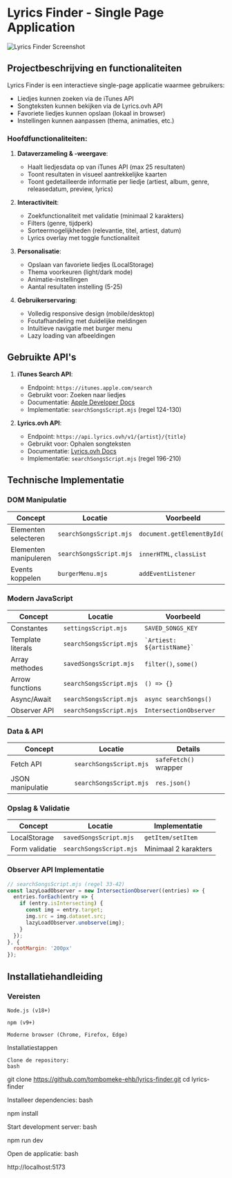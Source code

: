 # Lyrics Finder - Single Page Application

![Lyrics Finder Screenshot](./screenshots/main.png)

## Projectbeschrijving en functionaliteiten

Lyrics Finder is een interactieve single-page applicatie waarmee gebruikers:
- Liedjes kunnen zoeken via de iTunes API
- Songteksten kunnen bekijken via de Lyrics.ovh API
- Favoriete liedjes kunnen opslaan (lokaal in browser)
- Instellingen kunnen aanpassen (thema, animaties, etc.)

### Hoofdfunctionaliteiten:
1. **Dataverzameling & -weergave**:
   - Haalt liedjesdata op van iTunes API (max 25 resultaten)
   - Toont resultaten in visueel aantrekkelijke kaarten
   - Toont gedetailleerde informatie per liedje (artiest, album, genre, releasedatum, preview, lyrics)

2. **Interactiviteit**:
   - Zoekfunctionaliteit met validatie (minimaal 2 karakters)
   - Filters (genre, tijdperk)
   - Sorteermogelijkheden (relevantie, titel, artiest, datum)
   - Lyrics overlay met toggle functionaliteit

3. **Personalisatie**:
   - Opslaan van favoriete liedjes (LocalStorage)
   - Thema voorkeuren (light/dark mode)
   - Animatie-instellingen
   - Aantal resultaten instelling (5-25)

4. **Gebruikerservaring**:
   - Volledig responsive design (mobile/desktop)
   - Foutafhandeling met duidelijke meldingen
   - Intuïtieve navigatie met burger menu
   - Lazy loading van afbeeldingen

## Gebruikte API's

1. **iTunes Search API**:
   - Endpoint: `https://itunes.apple.com/search`
   - Gebruikt voor: Zoeken naar liedjes
   - Documentatie: [Apple Developer Docs](https://developer.apple.com/library/archive/documentation/AudioVideo/Conceptual/iTuneSearchAPI/)
   - Implementatie: `searchSongsScript.mjs` (regel 124-130)

2. **Lyrics.ovh API**:
   - Endpoint: `https://api.lyrics.ovh/v1/{artist}/{title}`
   - Gebruikt voor: Ophalen songteksten
   - Documentatie: [Lyrics.ovh Docs](https://lyricsovh.docs.apiary.io/)
   - Implementatie: `searchSongsScript.mjs` (regel 196-210)

## Technische Implementatie

### DOM Manipulatie
| Concept | Locatie | Voorbeeld |
|---------|---------|-----------|
| Elementen selecteren | `searchSongsScript.mjs` | `document.getElementById()` |
| Elementen manipuleren | `searchSongsScript.mjs` | `innerHTML`, `classList` |
| Events koppelen | `burgerMenu.mjs` | `addEventListener` |

### Modern JavaScript
| Concept | Locatie | Voorbeeld |
|---------|---------|-----------|
| Constantes | `settingsScript.mjs` | `SAVED_SONGS_KEY` |
| Template literals | `searchSongsScript.mjs` | `` `Artiest: ${artistName}` `` |
| Array methodes | `savedSongsScript.mjs` | `filter()`, `some()` |
| Arrow functions | `searchSongsScript.mjs` | `() => {}` |
| Async/Await | `searchSongsScript.mjs` | `async searchSongs()` |
| Observer API | `searchSongsScript.mjs` | `IntersectionObserver` |

### Data & API
| Concept | Locatie | Details |
|---------|---------|---------|
| Fetch API | `searchSongsScript.mjs` | `safeFetch()` wrapper |
| JSON manipulatie | `searchSongsScript.mjs` | `res.json()` |

### Opslag & Validatie
| Concept | Locatie | Implementatie |
|---------|---------|--------------|
| LocalStorage | `savedSongsScript.mjs` | `getItem/setItem` |
| Form validatie | `searchSongsScript.mjs` | Minimaal 2 karakters |

### Observer API Implementatie
```javascript
// searchSongsScript.mjs (regel 33-42)
const lazyLoadObserver = new IntersectionObserver((entries) => {
  entries.forEach(entry => {
    if (entry.isIntersecting) {
      const img = entry.target;
      img.src = img.dataset.src;
      lazyLoadObserver.unobserve(img);
    }
  });
}, {
  rootMargin: '200px'
});
```

## Installatiehandleiding
### Vereisten

    Node.js (v18+)

    npm (v9+)

    Moderne browser (Chrome, Firefox, Edge)

Installatiestappen

    Clone de repository:
    bash

git clone https://github.com/tombomeke-ehb/lyrics-finder.git
cd lyrics-finder

Installeer dependencies:
bash

npm install

Start development server:
bash

npm run dev

Open de applicatie:
bash

http://localhost:5173